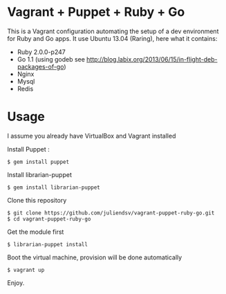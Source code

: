 # Vagrant + Puppet + Ruby + Go
This is a Vagrant configuration automating the setup of a dev environment for Ruby and Go apps.
It use Ubuntu 13.04 (Raring), here what it contains:

* Ruby 2.0.0-p247 
* Go 1.1 (using godeb see <http://blog.labix.org/2013/06/15/in-flight-deb-packages-of-go>)
* Nginx
* Mysql
* Redis

# Usage
I assume you already have VirtualBox and Vagrant installed

Install Puppet :

```
$ gem install puppet
```
Install librarian-puppet

```
$ gem install librarian-puppet
```

Clone this repository

```
$ git clone https://github.com/juliendsv/vagrant-puppet-ruby-go.git 
$ cd vagrant-puppet-ruby-go
```

Get the module first 

```
$ librarian-puppet install
```

Boot the virtual machine, provision will be done automatically 

```
$ vagrant up
```

Enjoy.
